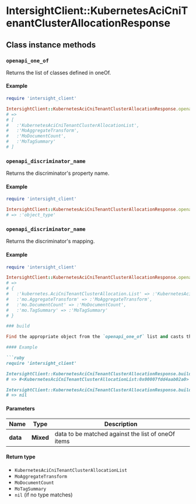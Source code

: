 # IntersightClient::KubernetesAciCniTenantClusterAllocationResponse

## Class instance methods

### `openapi_one_of`

Returns the list of classes defined in oneOf.

#### Example

```ruby
require 'intersight_client'

IntersightClient::KubernetesAciCniTenantClusterAllocationResponse.openapi_one_of
# =>
# [
#   :'KubernetesAciCniTenantClusterAllocationList',
#   :'MoAggregateTransform',
#   :'MoDocumentCount',
#   :'MoTagSummary'
# ]
```

### `openapi_discriminator_name`

Returns the discriminator's property name.

#### Example

```ruby
require 'intersight_client'

IntersightClient::KubernetesAciCniTenantClusterAllocationResponse.openapi_discriminator_name
# => :'object_type'
```

### `openapi_discriminator_name`

Returns the discriminator's mapping.

#### Example

```ruby
require 'intersight_client'

IntersightClient::KubernetesAciCniTenantClusterAllocationResponse.openapi_discriminator_mapping
# =>
# {
#   :'kubernetes.AciCniTenantClusterAllocation.List' => :'KubernetesAciCniTenantClusterAllocationList',
#   :'mo.AggregateTransform' => :'MoAggregateTransform',
#   :'mo.DocumentCount' => :'MoDocumentCount',
#   :'mo.TagSummary' => :'MoTagSummary'
# }

### build

Find the appropriate object from the `openapi_one_of` list and casts the data into it.

#### Example

```ruby
require 'intersight_client'

IntersightClient::KubernetesAciCniTenantClusterAllocationResponse.build(data)
# => #<KubernetesAciCniTenantClusterAllocationList:0x00007fdd4aab02a0>

IntersightClient::KubernetesAciCniTenantClusterAllocationResponse.build(data_that_doesnt_match)
# => nil
```

#### Parameters

| Name | Type | Description |
| ---- | ---- | ----------- |
| **data** | **Mixed** | data to be matched against the list of oneOf items |

#### Return type

- `KubernetesAciCniTenantClusterAllocationList`
- `MoAggregateTransform`
- `MoDocumentCount`
- `MoTagSummary`
- `nil` (if no type matches)

